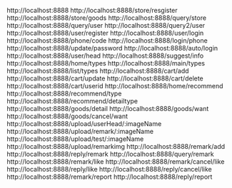 <!-- 服务器地址 -->
http://localhost:8888
    <!-- 查看 -->
        <!-- 商家表 -->
            http://localhost:8888/store/resgister
        <!-- 商品表 -->
            http://localhost:8888/store/goods
        <!-- 查询商家 -->
            http://localhost:8888/query/store
    <!-- 用户接口 -->
        <!-- 查询个人信息接口--请求头 -->
            http://localhost:8888/query/user
        <!-- 查询个人信息接口--请求体 -->
            http://localhost:8888/query2/user
        <!-- 用户注册 -->
            http://localhost:8888/user/register
        <!-- 用户登录--用户名密码 -->
            http://localhost:8888/user/login
        <!-- 获取验证码 -->
            http://localhost:8888/phone/code
        <!-- 验证码登录 -->
            http://localhost:8888/login/phone
        <!-- 修改密码 -->
            http://localhost:8888/update/password
        <!-- 免登录接口 -->
            http://localhost:8888/auto/login
        <!-- 用户上传头像接口 -->
            http://localhost:8888/user/head
    <!-- 通用接口 -->
        <!-- 获取协议接口 -->
            http://localhost:8888/suggest/info
        <!-- 获取首页类型数据 -->
            http://localhost:8888/home/types
        <!-- 分类页面数据类型 -->
            http://localhost:8888/main/types
        <!-- ListTypes数据 -->
            http://localhost:8888/list/types
    <!-- 购物车接口 -->
        <!-- 添加购物车 -->
            http://localhost:8888/cart/add
        <!-- 修改购物车 -->
            http://localhost:8888/cart/update
        <!-- 删除购物车接口 -->
            http://localhost:8888/cart/delete
        <!-- 获取购物车数据列表 -->
            http://localhost:8888/cart/userid
    <!-- 商品接口 -->
        <!-- 首页商品推荐 -->
            http://localhost:8888/home/recommend
        <!-- 类型商品推荐 -->
            http://localhost:8888/recommend/type
        <!-- 详细类型商品 -->
            http://localhost:8888/recommend/detailtype
        <!-- 获取商品详情 -->
            http://localhost:8888/goods/detail
        <!-- 收藏商品接口 -->
            http://localhost:8888/goods/want
        <!-- 取消收藏接口 -->
            http://localhost:8888/goods/cancel/want
    <!-- 图片接口 -->
        <!-- 图片--头像 -->
            http://localhost:8888/upload/userHead/:imageName
        <!-- 图片--评论 -->
            http://localhost:8888/upload/remark/:imageName
        <!-- 图片--测试接口 -->
            http://localhost:8888/upload/test/:imageName
    <!-- 评论接口 -->
        <!-- 上传评论接口图片 -->
            http://localhost:8888/upload/remarkimg
        <!-- 新增评论接口 -->
            http://localhost:8888/remark/add
        <!-- 回复评论接口 -->
            http://localhost:8888/reply/remark
        <!-- 查询评论接口 -->
            http://localhost:8888/query/remark
        <!-- 点赞--评论接口 -->
            http://localhost:8888/remark/like
        <!-- 取消点赞--评论接口 -->
            http://localhost:8888/remark/cancel/like
        <!-- 点赞--回复接口 -->
            http://localhost:8888/reply/like
        <!-- 取消点赞--回复接口 -->
            http://localhost:8888/reply/cancel/like
        <!-- 举报--评论接口 -->
            http://localhost:8888/remark/report
        <!-- 举报--回复接口 -->
            http://localhost:8888/reply/report